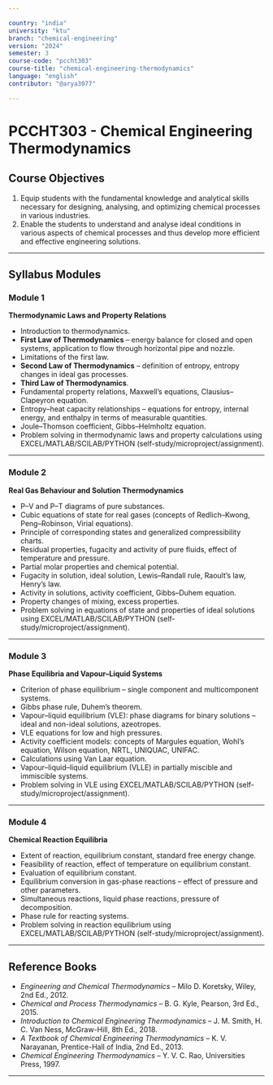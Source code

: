 ```yaml
---

country: "india"
university: "ktu"
branch: "chemical-engineering"
version: "2024"
semester: 3
course-code: "pccht303"
course-title: "chemical-engineering-thermodynamics"
language: "english"
contributor: "@arya3077"

---
```


# PCCHT303 - Chemical Engineering Thermodynamics

## Course Objectives

1. Equip students with the fundamental knowledge and analytical skills necessary for designing, analysing, and optimizing chemical processes in various industries.  
2. Enable the students to understand and analyse ideal conditions in various aspects of chemical processes and thus develop more efficient and effective engineering solutions.  

---

## Syllabus Modules

### Module 1
**Thermodynamic Laws and Property Relations**  
- Introduction to thermodynamics.  
- **First Law of Thermodynamics** – energy balance for closed and open systems, application to flow through horizontal pipe and nozzle.  
- Limitations of the first law.  
- **Second Law of Thermodynamics** – definition of entropy, entropy changes in ideal gas processes.  
- **Third Law of Thermodynamics**.  
- Fundamental property relations, Maxwell’s equations, Clausius–Clapeyron equation.  
- Entropy–heat capacity relationships – equations for entropy, internal energy, and enthalpy in terms of measurable quantities.  
- Joule–Thomson coefficient, Gibbs–Helmholtz equation.  
- Problem solving in thermodynamic laws and property calculations using EXCEL/MATLAB/SCILAB/PYTHON (self-study/microproject/assignment).  

---

### Module 2
**Real Gas Behaviour and Solution Thermodynamics**  
- P–V and P–T diagrams of pure substances.  
- Cubic equations of state for real gases (concepts of Redlich–Kwong, Peng–Robinson, Virial equations).  
- Principle of corresponding states and generalized compressibility charts.  
- Residual properties, fugacity and activity of pure fluids, effect of temperature and pressure.  
- Partial molar properties and chemical potential.  
- Fugacity in solution, ideal solution, Lewis–Randall rule, Raoult’s law, Henry’s law.  
- Activity in solutions, activity coefficient, Gibbs–Duhem equation.  
- Property changes of mixing, excess properties.  
- Problem solving in equations of state and properties of ideal solutions using EXCEL/MATLAB/SCILAB/PYTHON (self-study/microproject/assignment).  

---

### Module 3
**Phase Equilibria and Vapour–Liquid Systems**  
- Criterion of phase equilibrium – single component and multicomponent systems.  
- Gibbs phase rule, Duhem’s theorem.  
- Vapour–liquid equilibrium (VLE): phase diagrams for binary solutions – ideal and non-ideal solutions, azeotropes.  
- VLE equations for low and high pressures.  
- Activity coefficient models: concepts of Margules equation, Wohl’s equation, Wilson equation, NRTL, UNIQUAC, UNIFAC.  
- Calculations using Van Laar equation.  
- Vapour–liquid–liquid equilibrium (VLLE) in partially miscible and immiscible systems.  
- Problem solving in VLE using EXCEL/MATLAB/SCILAB/PYTHON (self-study/microproject/assignment).  

---

### Module 4
**Chemical Reaction Equilibria**  
- Extent of reaction, equilibrium constant, standard free energy change.  
- Feasibility of reaction, effect of temperature on equilibrium constant.  
- Evaluation of equilibrium constant.  
- Equilibrium conversion in gas-phase reactions – effect of pressure and other parameters.  
- Simultaneous reactions, liquid phase reactions, pressure of decomposition.  
- Phase rule for reacting systems.  
- Problem solving in reaction equilibrium using EXCEL/MATLAB/SCILAB/PYTHON (self-study/microproject/assignment).  

---

## Reference Books

- *Engineering and Chemical Thermodynamics* – Milo D. Koretsky, Wiley, 2nd Ed., 2012.  
- *Chemical and Process Thermodynamics* – B. G. Kyle, Pearson, 3rd Ed., 2015.  
- *Introduction to Chemical Engineering Thermodynamics* – J. M. Smith, H. C. Van Ness, McGraw-Hill, 8th Ed., 2018.  
- *A Textbook of Chemical Engineering Thermodynamics* – K. V. Narayanan, Prentice-Hall of India, 2nd Ed., 2013.  
- *Chemical Engineering Thermodynamics* – Y. V. C. Rao, Universities Press, 1997.  

---
